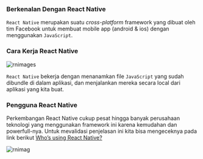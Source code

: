 ### Berkenalan Dengan React Native
`React Native` merupakan suatu _cross-platform_ framework yang dibuat oleh tim Facebook untuk membuat mobile app (android & ios) dengan menggunakan `JavaScript`.

### Cara Kerja React Native

![rnimages](https://4.bp.blogspot.com/-5iur24ylJbk/WuVaJ2QaqNI/AAAAAAAABUY/gMqpj1WcwMkDt8LfVhQMplJP0mMvgRbYwCLcBGAs/s1600/cara%2Bkerja%2Breact-native.jpeg)


`React Native` bekerja dengan menanamkan file `JavaScript` yang sudah dibundle di dalam aplikasi, dan menjalankan mereka secara local dari aplikasi yang kita buat.
### Pengguna React Native
Perkembangan React Native cukup pesat hingga banyak perusahaan teknologi yang menggunakan framework ini karena kemudahan dan powerfull-nya. Untuk mevalidasi penjelasan ini kita bisa mengeceknya pada link berikut [Who’s using React Native?](https://facebook.github.io/react-native/showcase.html)


![rnimag](https://1.bp.blogspot.com/-33yKrWwGvFM/WuVZeUt24GI/AAAAAAAABUQ/Ds-9uBdP3i0GzNBJccsRu9WyNBR6H6ktACLcBGAs/s1600/penjelasan%2Breact%2Bnative.png)